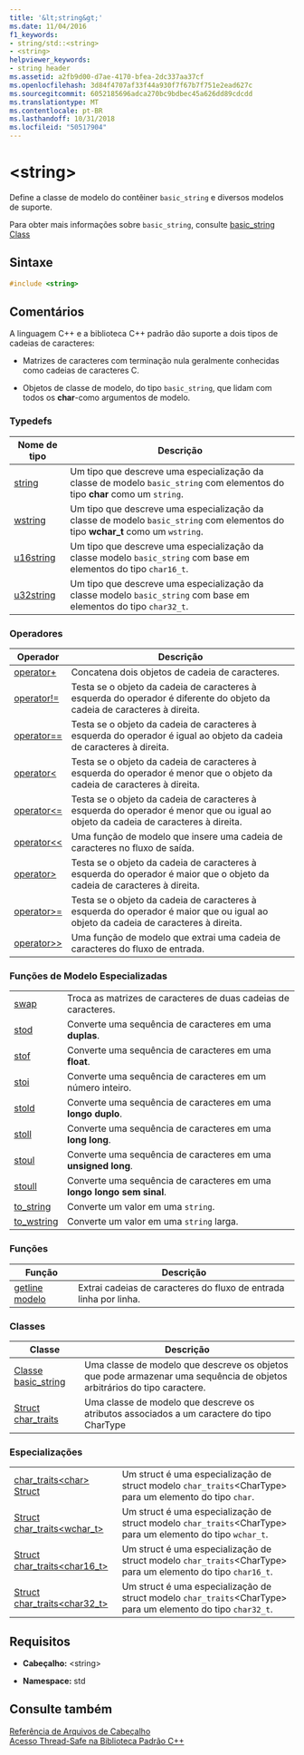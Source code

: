 ```yaml
---
title: '&lt;string&gt;'
ms.date: 11/04/2016
f1_keywords:
- string/std::<string>
- <string>
helpviewer_keywords:
- string header
ms.assetid: a2fb9d00-d7ae-4170-bfea-2dc337aa37cf
ms.openlocfilehash: 3d84f4707af33f44a930f7f67b7f751e2ead627c
ms.sourcegitcommit: 6052185696adca270bc9bdbec45a626dd89cdcdd
ms.translationtype: MT
ms.contentlocale: pt-BR
ms.lasthandoff: 10/31/2018
ms.locfileid: "50517904"
---
```

# <a name="ltstringgt"></a>&lt;string&gt;

Define a classe de modelo do contêiner `basic_string` e diversos modelos de suporte.

Para obter mais informações sobre `basic_string`, consulte [basic_string Class](../standard-library/basic-string-class.md)

## <a name="syntax"></a>Sintaxe

```cpp
#include <string>
```

## <a name="remarks"></a>Comentários

A linguagem C++ e a biblioteca C++ padrão dão suporte a dois tipos de cadeias de caracteres:

- Matrizes de caracteres com terminação nula geralmente conhecidas como cadeias de caracteres C.

- Objetos de classe de modelo, do tipo `basic_string`, que lidam com todos os **char**-como argumentos de modelo.

### <a name="typedefs"></a>Typedefs

|Nome de tipo|Descrição|
|-|-|
|[string](../standard-library/string-typedefs.md#string)|Um tipo que descreve uma especialização da classe de modelo `basic_string` com elementos do tipo **char** como um `string`.|
|[wstring](../standard-library/string-typedefs.md#wstring)|Um tipo que descreve uma especialização da classe de modelo `basic_string` com elementos do tipo **wchar_t** como um `wstring`.|
|[u16string](../standard-library/string-typedefs.md#u16string)|Um tipo que descreve uma especialização da classe modelo `basic_string` com base em elementos do tipo `char16_t`.|
|[u32string](../standard-library/string-typedefs.md#u32string)|Um tipo que descreve uma especialização da classe modelo `basic_string` com base em elementos do tipo `char32_t`.|

### <a name="operators"></a>Operadores

|Operador|Descrição|
|-|-|
|[operator+](../standard-library/string-operators.md#op_add)|Concatena dois objetos de cadeia de caracteres.|
|[operator!=](../standard-library/string-operators.md#op_neq)|Testa se o objeto da cadeia de caracteres à esquerda do operador é diferente do objeto da cadeia de caracteres à direita.|
|[operator==](../standard-library/string-operators.md#op_eq_eq)|Testa se o objeto da cadeia de caracteres à esquerda do operador é igual ao objeto da cadeia de caracteres à direita.|
|[operator<](../standard-library/string-operators.md#op_lt)|Testa se o objeto da cadeia de caracteres à esquerda do operador é menor que o objeto da cadeia de caracteres à direita.|
|[operator<=](../standard-library/string-operators.md#op_lt_eq)|Testa se o objeto da cadeia de caracteres à esquerda do operador é menor que ou igual ao objeto da cadeia de caracteres à direita.|
|[operator<\<](../standard-library/string-operators.md#op_lt_lt)|Uma função de modelo que insere uma cadeia de caracteres no fluxo de saída.|
|[operator>](../standard-library/string-operators.md#op_gt)|Testa se o objeto da cadeia de caracteres à esquerda do operador é maior que o objeto da cadeia de caracteres à direita.|
|[operator>=](../standard-library/string-operators.md#op_gt_eq)|Testa se o objeto da cadeia de caracteres à esquerda do operador é maior que ou igual ao objeto da cadeia de caracteres à direita.|
|[operator>>](../standard-library/string-operators.md#op_gt_gt)|Uma função de modelo que extrai uma cadeia de caracteres do fluxo de entrada.|

### <a name="specialized-template-functions"></a>Funções de Modelo Especializadas

|||
|-|-|
|[swap](../standard-library/string-functions.md#swap)|Troca as matrizes de caracteres de duas cadeias de caracteres.|
|[stod](../standard-library/string-functions.md#stod)|Converte uma sequência de caracteres em uma **duplas**.|
|[stof](../standard-library/string-functions.md#stof)|Converte uma sequência de caracteres em uma **float**.|
|[stoi](../standard-library/string-functions.md#stoi)|Converte uma sequência de caracteres em um número inteiro.|
|[stold](../standard-library/string-functions.md#stold)|Converte uma sequência de caracteres em uma **longo duplo**.|
|[stoll](../standard-library/string-functions.md#stoll)|Converte uma sequência de caracteres em uma **long long**.|
|[stoul](../standard-library/string-functions.md#stoul)|Converte uma sequência de caracteres em uma **unsigned long**.|
|[stoull](../standard-library/string-functions.md#stoull)|Converte uma sequência de caracteres em uma **longo longo sem sinal**.|
|[to_string](../standard-library/string-functions.md#to_string)|Converte um valor em uma `string`.|
|[to_wstring](../standard-library/string-functions.md#to_wstring)|Converte um valor em uma `string` larga.|

### <a name="functions"></a>Funções

|Função|Descrição|
|-|-|
|[getline modelo](../standard-library/string-functions.md#getline)|Extrai cadeias de caracteres do fluxo de entrada linha por linha.|

### <a name="classes"></a>Classes

|Classe|Descrição|
|-|-|
|[Classe basic_string](../standard-library/basic-string-class.md)|Uma classe de modelo que descreve os objetos que pode armazenar uma sequência de objetos arbitrários do tipo caractere.|
|[Struct char_traits](../standard-library/char-traits-struct.md)|Uma classe de modelo que descreve os atributos associados a um caractere do tipo CharType|

### <a name="specializations"></a>Especializações

|||
|-|-|
|[char_traits\<char> Struct](../standard-library/char-traits-char-struct.md)|Um struct é uma especialização de struct modelo `char_traits`\<CharType> para um elemento do tipo `char`.|
|[Struct char_traits<wchar_t>](../standard-library/char-traits-wchar-t-struct.md)|Um struct é uma especialização de struct modelo `char_traits`\<CharType> para um elemento do tipo `wchar_t`.|
|[Struct char_traits<char16_t>](../standard-library/char-traits-char16-t-struct.md)|Um struct é uma especialização de struct modelo `char_traits`\<CharType> para um elemento do tipo `char16_t`.|
|[Struct char_traits<char32_t>](../standard-library/char-traits-char32-t-struct.md)|Um struct é uma especialização de struct modelo `char_traits`\<CharType> para um elemento do tipo `char32_t`.|

## <a name="requirements"></a>Requisitos

- **Cabeçalho:** \<string>

- **Namespace:** std

## <a name="see-also"></a>Consulte também

[Referência de Arquivos de Cabeçalho](../standard-library/cpp-standard-library-header-files.md)<br/>
[Acesso Thread-Safe na Biblioteca Padrão C++](../standard-library/thread-safety-in-the-cpp-standard-library.md)<br/>
